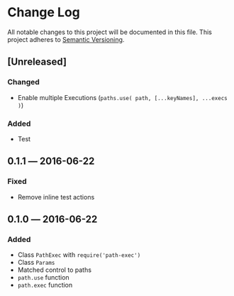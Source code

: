 # Change Log
All notable changes to this project will be documented in this file.
This project adheres to [Semantic Versioning](http://semver.org/).

## [Unreleased]
### Changed
 - Enable multiple Executions (`paths.use( path, [...keyNames], ...execs )`)

### Added
 - Test

## 0.1.1 ― 2016-06-22
### Fixed
 - Remove inline test actions

## 0.1.0 ― 2016-06-22
### Added
 - Class `PathExec` with `require('path-exec')`
 - Class `Params`
 - Matched control to paths 
 - `path.use` function
 - `path.exec` function


